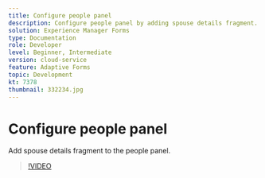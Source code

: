 ```yaml
---
title: Configure people panel
description: Configure people panel by adding spouse details fragment.
solution: Experience Manager Forms
type: Documentation
role: Developer
level: Beginner, Intermediate
version: cloud-service
feature: Adaptive Forms
topic: Development
kt: 7378
thumbnail: 332234.jpg
---
```


# Configure people panel

Add spouse details fragment to the people panel.

>[!VIDEO](https://video.tv.adobe.com/v/332234?quality=12&learn=on)

